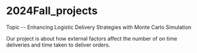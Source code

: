 # 2024Fall_projects

Topic -- Enhancing Logistic Delivery Strategies with Monte Carlo Simulation

Our project is about how external factors affect the number of on time deliveries and time taken to deliver orders.
